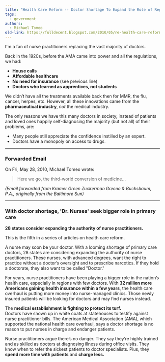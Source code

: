 ```yaml
---
title: "Health Care Reform -- Doctor Shortage To Expand the Role of Registered Nurses"
tags: 
  - government
authors: 
  - Michael Tomeo
old-link: https://fulldecent.blogspot.com/2010/05/re-health-care-reform-dr-shortage-to.html
---
```


I'm a fan of nurse practitioners replacing the vast majority of doctors.

Back in the 1920s, before the AMA came into power and all the regulations, we had:

- **House calls**
- **Affordable healthcare**
- **No need for insurance** (see previous line)
- **Doctors who learned as apprentices, not students**

We didn’t have all the treatments available back then for MMR, the flu, cancer, herpes, etc. However, all these innovations came from the **pharmaceutical industry**, *not* the medical industry.

The only reasons we have this many doctors in society, instead of patients and loved ones happily self-diagnosing the majority (but not all) of their problems, are:

- Many people still appreciate the confidence instilled by an expert.
- Doctors have a monopoly on access to drugs.

---

### Forwarded Email

On Fri, May 28, 2010, Michael Tomeo wrote:

> Here we go, the third-world conversion of medicine...

*(Email forwarded from Kramer Green Zuckerman Greene & Buchsbaum, P.A., originally from the Baltimore Sun)*

---

### With doctor shortage, 'Dr. Nurses' seek bigger role in primary care

**28 states consider expanding the authority of nurse practitioners.**  

This is the fifth in a series of articles on health care reform.

A nurse may soon be your doctor. With a looming shortage of primary care doctors, 28 states are considering expanding the authority of nurse practitioners. These nurses, with advanced degrees, want the right to practice without a doctor’s oversight and to prescribe narcotics. If they hold a doctorate, they also want to be called "Doctor."

For years, nurse practitioners have been playing a bigger role in the nation’s health care, especially in regions with few doctors. With **32 million more Americans gaining health insurance within a few years**, the health care overhaul is putting more money into nurse-managed clinics. Those newly insured patients will be looking for doctors and may find nurses instead.

The **medical establishment is fighting to protect its turf.**  
Doctors have shown up in white coats at statehouses to testify against nurse practitioner bills. The American Medical Association (AMA), which supported the national health care overhaul, says a doctor shortage is no reason to put nurses in charge and endanger patients.

Nurse practitioners argue there’s no danger. They say they’re highly trained and as skilled as doctors at diagnosing illness during office visits. They know when to refer the sickest patients to doctor specialists. Plus, they **spend more time with patients** and **charge less.**
